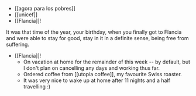 - [[agora para los pobres]]
- [[unicef]]
- [[Flancia]]!

It was that time of the year, your birthday, when you finally got to Flancia and were able to stay for good, stay in it in a definite sense, being free from suffering.

- [[Flancia]]!
  - On vacation at home for the remainder of this week -- by default, but I don't plan on cancelling any days and working thus far.
  - Ordered coffee from [[utopia coffee]], my favourite Swiss roaster.
  - It was very nice to wake up at home after 11 nights and a half travelling :)
